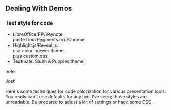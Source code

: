 ## Dealing With Demos

### Text style for code

* LibreOffice/PP/Keynote:
  <br />paste from Pygments.org/Chrome
  <br />
* Highlight.js/Reveal.js:
  <br />use color-brewer theme
  <br />plus custom.css
  <br />
* Textmate: Slush & Puppies theme

note:

Josh

Here's some techniques for code colorization for various
presentation tools.  You really can't use defaults
for any tool I've seen; those styles are unreadable.
Be prepared to adjust a lot of settings or hack some
CSS.